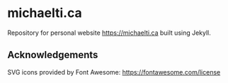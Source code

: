 # michaelti.ca

Repository for personal website <https://michaelti.ca> built using Jekyll.



## Acknowledgements

SVG icons provided by Font Awesome: <https://fontawesome.com/license>
